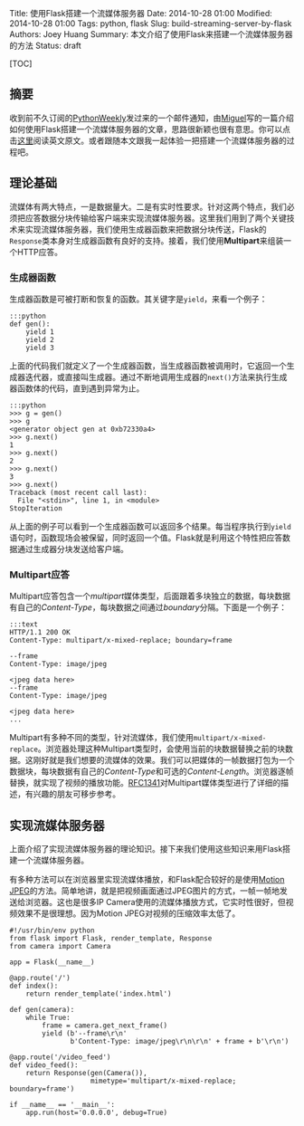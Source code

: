 Title: 使用Flask搭建一个流媒体服务器
Date: 2014-10-28 01:00
Modified: 2014-10-28 01:00
Tags: python, flask
Slug: build-streaming-server-by-flask
Authors: Joey Huang
Summary: 本文介绍了使用Flask来搭建一个流媒体服务器的方法
Status: draft

[TOC]

## 摘要

收到前不久订阅的[PythonWeekly][1]发过来的一个邮件通知，由[Miguel][2]写的一篇介绍如何使用Flask搭建一个流媒体服务器的文章，思路很新颖也很有意思。你可以点击[这里][3]阅读英文原文。或者跟随本文跟我一起体验一把搭建一个流媒体服务器的过程吧。

## 理论基础

流媒体有两大特点，一是数据量大。二是有实时性要求。针对这两个特点，我们必须把应答数据分块传输给客户端来实现流媒体服务器。这里我们用到了两个关键技术来实现流媒体服务器，我们使用生成器函数来把数据分块传送，Flask的`Response`类本身对生成器函数有良好的支持。接着，我们使用**Multipart**来组装一个HTTP应答。

### 生成器函数

生成器函数是可被打断和恢复的函数。其关键字是`yield`，来看一个例子：

    :::python
    def gen():
        yield 1
        yield 2
        yield 3

上面的代码我们就定义了一个生成器函数，当生成器函数被调用时，它返回一个生成器迭代器，或直接叫生成器。通过不断地调用生成器的`next()`方法来执行生成器函数体的代码，直到遇到异常为止。

    :::python
    >>> g = gen()
    >>> g
    <generator object gen at 0xb72330a4>
    >>> g.next()
    1
    >>> g.next()
    2
    >>> g.next()
    3
    >>> g.next()
    Traceback (most recent call last):
      File "<stdin>", line 1, in <module>
    StopIteration

从上面的例子可以看到一个生成器函数可以返回多个结果。每当程序执行到`yield`语句时，函数现场会被保留，同时返回一个值。Flask就是利用这个特性把应答数据通过生成器分块发送给客户端。

### Multipart应答

Multipart应答包含一个*multipart*媒体类型，后面跟着多块独立的数据，每块数据有自己的*Content-Type*，每块数据之间通过*boundary*分隔。下面是一个例子：

    :::text
    HTTP/1.1 200 OK
    Content-Type: multipart/x-mixed-replace; boundary=frame

    --frame
    Content-Type: image/jpeg

    <jpeg data here>
    --frame
    Content-Type: image/jpeg

    <jpeg data here>
    ...

Multipart有多种不同的类型，针对流媒体，我们使用`multipart/x-mixed-replace`。浏览器处理这种Multipart类型时，会使用当前的块数据替换之前的块数据。这刚好就是我们想要的流媒体的效果。我们可以把媒体的一帧数据打包为一个数据块，每块数据有自己的*Content-Type*和可选的*Content-Length*。浏览器逐帧替换，就实现了视频的播放功能。[RFC1341][4]对Multipart媒体类型进行了详细的描述，有兴趣的朋友可移步参考。

## 实现流媒体服务器

上面介绍了实现流媒体服务器的理论知识。接下来我们使用这些知识来用Flask搭建一个流媒体服务器。

有多种方法可以在浏览器里实现流媒体播放，和Flask配合较好的是使用[Motion JPEG][5]的方法。简单地讲，就是把视频画面通过JPEG图片的方式，一帧一帧地发送给浏览器。这也是很多IP Camera使用的流媒体播放方式，它实时性很好，但视频效果不是很理想。因为Motion JPEG对视频的压缩效率太低了。

    #!/usr/bin/env python
    from flask import Flask, render_template, Response
    from camera import Camera

    app = Flask(__name__)

    @app.route('/')
    def index():
        return render_template('index.html')

    def gen(camera):
        while True:
            frame = camera.get_next_frame()
            yield (b'--frame\r\n'
                   b'Content-Type: image/jpeg\r\n\r\n' + frame + b'\r\n')

    @app.route('/video_feed')
    def video_feed():
        return Response(gen(Camera()),
                        mimetype='multipart/x-mixed-replace; boundary=frame')

    if __name__ == '__main__':
        app.run(host='0.0.0.0', debug=True)

    

[1]: http://www.pythonweekly.com/
[2]: http://blog.miguelgrinberg.com/
[3]: http://blog.miguelgrinberg.com/post/video-streaming-with-flask
[4]: http://www.w3.org/Protocols/rfc1341/7_2_Multipart.html
[5]: http://baike.baidu.com/view/4875263.htm


